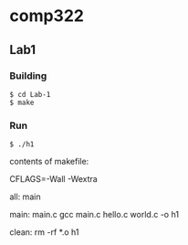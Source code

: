 # comp322

## Lab1

### Building
```
$ cd Lab-1
$ make
```

### Run

``` 
$ ./h1
``` 

contents of makefile:

CFLAGS=-Wall -Wextra

all: main 

main: main.c
	gcc main.c hello.c world.c -o h1

clean:
	rm -rf *.o h1
